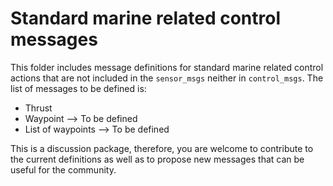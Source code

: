 # Standard marine related control messages
This folder includes message definitions for standard marine related control 
actions that are not included in the `sensor_msgs` neither in `control_msgs`. 
The list of messages to be defined is:
* Thrust
* Waypoint --> To be defined
* List of waypoints  --> To be defined

This is a discussion package, therefore, you are welcome to contribute to
the current definitions as well as to propose new messages that can be 
useful for the community.